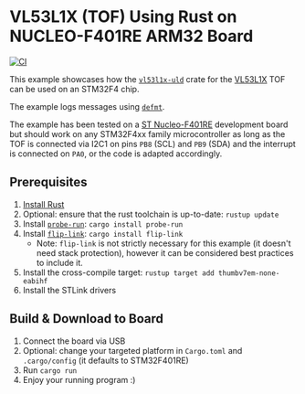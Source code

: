 # VL53L1X (TOF) Using Rust on NUCLEO-F401RE ARM32 Board
[![CI](https://github.com/rursprung/nucleo-f401re-rtic-vl53l1x-uld/actions/workflows/CI.yml/badge.svg)](https://github.com/rursprung/nucleo-f401re-rtic-vl53l1x-uld/actions/workflows/CI.yml)

This example showcases how the [`vl53l1x-uld`](https://crates.io/crates/vl53l1x-uld) crate for the [VL53L1X](https://www.st.com/en/imaging-and-photonics-solutions/vl53l1x.html) TOF can be used on an STM32F4 chip.

The example logs messages using [`defmt`](https://defmt.ferrous-systems.com/).

The example has been tested on a [ST Nucleo-F401RE](https://www.st.com/en/evaluation-tools/nucleo-f401re.html) development
board but should work on any STM32F4xx family microcontroller as long as the TOF is connected via I2C1 on pins `PB8` (SCL) and `PB9` (SDA)
and the interrupt is connected on `PA0`, or the code is adapted accordingly.

## Prerequisites
1. [Install Rust](https://www.rust-lang.org/tools/install)
1. Optional: ensure that the rust toolchain is up-to-date: `rustup update`
1. Install [`probe-run`](https://crates.io/crates/probe-run): `cargo install probe-run`
1. Install [`flip-link`](https://crates.io/crates/flip-link): `cargo install flip-link`
    * Note: `flip-link` is not strictly necessary for this example (it doesn't need
      stack protection), however it can be considered best practices to include it.
1. Install the cross-compile target: `rustup target add thumbv7em-none-eabihf`
1. Install the STLink drivers

## Build & Download to Board
1. Connect the board via USB
1. Optional: change your targeted platform in `Cargo.toml` and `.cargo/config` (it defaults to STM32F401RE)
1. Run `cargo run`
1. Enjoy your running program :)
